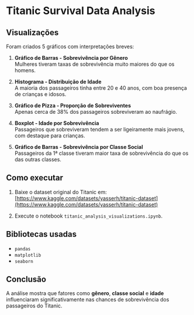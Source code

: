 # Titanic Survival Data Analysis

## Visualizações

Foram criados 5 gráficos com interpretações breves:

1. **Gráfico de Barras - Sobrevivência por Gênero**  
   Mulheres tiveram taxas de sobrevivência muito maiores do que os homens.

2. **Histograma - Distribuição de Idade**  
   A maioria dos passageiros tinha entre 20 e 40 anos, com boa presença de crianças e idosos.

3. **Gráfico de Pizza - Proporção de Sobreviventes**  
   Apenas cerca de 38% dos passageiros sobreviveram ao naufrágio.

4. **Boxplot - Idade por Sobrevivência**  
   Passageiros que sobreviveram tendem a ser ligeiramente mais jovens, com destaque para crianças.

5. **Gráfico de Barras - Sobrevivência por Classe Social**  
   Passageiros da 1ª classe tiveram maior taxa de sobrevivência do que os das outras classes.

## Como executar

1. Baixe o dataset original do Titanic em:  
   [https://www.kaggle.com/datasets/yasserh/titanic-dataset](https://www.kaggle.com/datasets/yasserh/titanic-dataset)

2. Execute o notebook `titanic_analysis_visualizations.ipynb`.

## Bibliotecas usadas

- `pandas`
- `matplotlib`
- `seaborn`

## Conclusão

A análise mostra que fatores como **gênero**, **classe social** e **idade** influenciaram significativamente nas chances de sobrevivência dos passageiros do Titanic.

